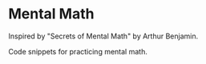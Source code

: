# Mental Math

Inspired by "Secrets of Mental Math" by Arthur Benjamin.

Code snippets for practicing mental math.